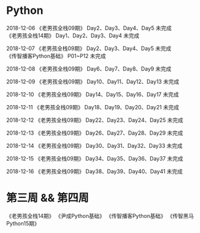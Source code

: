 # Python
2018-12-06
    《老男孩全栈09期》          Day2、Day3、Day4、Day5          未完成  
    《老男孩全栈14期》          Day1、Day2、Day3、Day4          未完成  

2018-12-07
    《老男孩全栈09期》          Day2、Day3、Day4、Day5          未完成  
    《传智播客Python基础》      P01~P12                        未完成  
    
2018-12-08
    《老男孩全栈09期》          Day6、Day7、Day8、Day9          未完成  

2018-12-09
    《老男孩全栈09期》          Day10、Day11、Day12、Day13      未完成  

2018-12-10
    《老男孩全栈09期》          Day14、Day15、Day16、Day17      未完成  

2018-12-11
    《老男孩全栈09期》          Day18、Day19、Day20、Day21      未完成  

2018-12-12
    《老男孩全栈09期》          Day22、Day23、Day24、Day25      未完成  

2018-12-13
    《老男孩全栈09期》          Day26、Day27、Day28、Day29      未完成  

2018-12-14
    《老男孩全栈09期》          Day30、Day31、Day32、Day33      未完成  

2018-12-15
    《老男孩全栈09期》          Day34、Day35、Day36、Day37      未完成  

2018-12-16
    《老男孩全栈09期》          Day38、Day39、Day40、Day41      未完成

# 第三周 && 第四周
《老男孩全栈14期》
《尹成Python基础》
《传智播客Python基础》
《传智黑马Python15期》